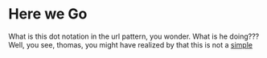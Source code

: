 # Here we Go

What is this dot notation in the url pattern, you wonder. What is he doing???
Well, you see, thomas, you might have realized by that this is not a
<a href="/staff/doc/you.might.have.realized.by.now.that.this.is.not.a.simple.surface/"
    >simple</a>
